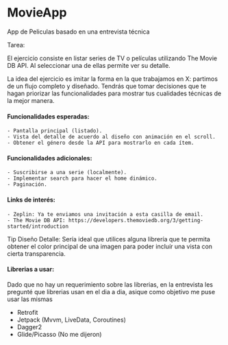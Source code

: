 # MovieApp

App de Peliculas basado en una entrevista técnica

Tarea:

El ejercicio consiste en listar series de TV o películas utilizando The Movie DB API. Al seleccionar una de ellas permite ver su detalle. 

La idea del ejercicio es imitar la forma en la que trabajamos en X: partimos de un flujo completo y diseñado. Tendrás que tomar decisiones que te hagan priorizar las funcionalidades para mostrar tus cualidades técnicas de la mejor manera.

#### Funcionalidades esperadas:

    - Pantalla principal (listado).
    - Vista del detalle de acuerdo al diseño con animación en el scroll.
    - Obtener el género desde la API para mostrarlo en cada ítem.
    
#### Funcionalidades adicionales:

    - Suscribirse a una serie (localmente).
    - Implementar search para hacer el home dinámico.
    - Paginación.

#### Links de interés:

    - Zeplin: Ya te enviamos una invitación a esta casilla de email.
    - The Movie DB API: https://developers.themoviedb.org/3/getting-started/introduction

Tip Diseño Detalle: Sería ideal que utilices alguna librería que te permita obtener el color principal de una imagen para poder incluír una vista con cierta transparencia.




#### Librerias a usar:

  Dado que no hay un requerimiento sobre las librerias, en la entrevista les pregunté que librerias usan en el dia a dia, asique como objetivo me puse usar las mismas
  
  - Retrofit
  - Jetpack (Mvvm, LiveData, Coroutines)
  - Dagger2
  - Glide/Picasso (No me dijeron)
